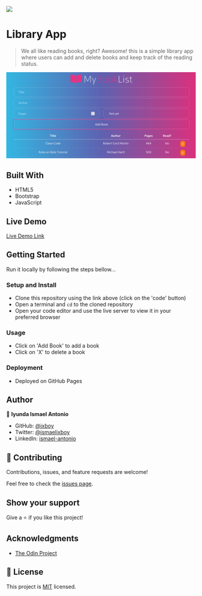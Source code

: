 ![](https://img.shields.io/badge/Microverse-blueviolet)

# Library App

> We all like reading books, right? 
> Awesome! this is a simple library app where users can add and delete books and keep track of the reading status.

![screenshot](./images/booklist.png)


## Built With

- HTML5
- Bootstrap
- JavaScript

## Live Demo

[Live Demo Link](https://ixboy.github.io/Library/)

## Getting Started

Run it locally by following the steps bellow...

### Setup and Install

- Clone this repository using the link above (click on the 'code' button)
- Open a terminal and `cd` to the cloned repository
- Open your code editor and use the live server to view it in your preferred browser

### Usage

- Click on 'Add Book' to add a book
- Click on 'X' to delete a book

### Deployment

- Deployed on GitHub Pages

## Author

👤 **Iyunda Ismael Antonio**

- GitHub: [@ixboy](https://github.com/ixboy)
- Twitter: [@ismaelixboy](https://twitter.com/ismaelixboy)
- LinkedIn: [ismael-antonio](https://www.linkedin.com/in/ismaelantonio/)

## 🤝 Contributing

Contributions, issues, and feature requests are welcome!

Feel free to check the [issues page](https://github.com/ixboy/Library/issues).

## Show your support

Give a ⭐️ if you like this project!

## Acknowledgments

- [The Odin Project](https://www.theodinproject.com/paths/full-stack-ruby-on-rails/courses/javascript/lessons/library)

## 📝 License

This project is [MIT](LICENSE) licensed.

